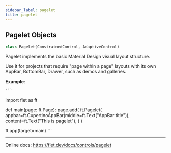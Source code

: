 ```yaml
---
sidebar_label: pagelet
title: pagelet
---
```


## Pagelet Objects

```python
class Pagelet(ConstrainedControl, AdaptiveControl)
```

Pagelet implements the basic Material Design visual layout structure.

Use it for projects that require &quot;page within a page&quot; layouts with its own AppBar, BottomBar, Drawer, such as demos and galleries.

**Example**:

    ```
import flet as ft


def main(page: ft.Page):
    page.add(
        ft.Pagelet(
            appbar=ft.CupertinoAppBar(middle=ft.Text("AppBar title")),
            content=ft.Text("This is pagelet"),
        )
    )


ft.app(target=main)
    ```
  
  -----
  
  Online docs: https://flet.dev/docs/controls/pagelet

